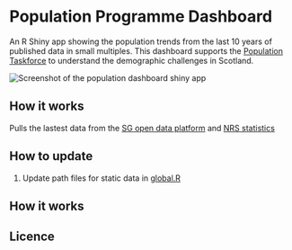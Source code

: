 # Population Programme Dashboard
An R Shiny app showing the population trends from the last 10 years of published data in small multiples. 
This dashboard supports the [Population Taskforce](https://www.gov.scot/groups/population-task-force/) to understand the demographic challenges in Scotland.
  
![Screenshot of the population dashboard shiny
app](https://github.com/DataScienceScotland/population_programme_dashboard/blob/master/www/homepage_screenshot.png)
  

## How it works

Pulls the lastest data from the [SG open data platform](https://statistics.gov.scot/) and [NRS statistics](https://www.nrscotland.gov.uk/statistics-and-data/statistics/)

## How to update
1. Update path files for static data in [global.R](https://github.com/DataScienceScotland/population_programme_dashboard/blob/master/global.R)

## How it works

## Licence
